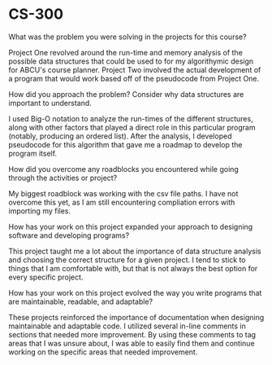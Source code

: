 # CS-300
What was the problem you were solving in the projects for this course?

Project One revolved around the run-time and memory analysis of the possible data structures that could be used to for my algorithymic design for ABCU's course planner. Project Two involved the actual development of a program that would work based off of the pseudocode from Project One. 

How did you approach the problem? Consider why data structures are important to understand.

I used Big-O notation to analyze the run-times of the different structures, along with other factors that played a direct role in this particular program (notably, producing an ordered list). After the analysis, I developed pseudocode for this algorithm that gave me a roadmap to develop the program itself. 

How did you overcome any roadblocks you encountered while going through the activities or project?

My biggest roadblock was working with the csv file paths. I have not overcome this yet, as I am still encountering compliation errors with importing my files. 

How has your work on this project expanded your approach to designing software and developing programs?

This project taught me a lot about the importance of data structure analysis and choosing the correct structure for a given project. I tend to stick to things that I am comfortable with, but that is not always the best option for every specific project. 

How has your work on this project evolved the way you write programs that are maintainable, readable, and adaptable?

These projects reinforced the importance of documentation when designing maintainable and adaptable code. I utilized several in-line comments in sections that needed more improvement. By using these comments to tag areas that I was unsure about, I was able to easily find them and continue working on the specific areas that needed improvement. 
